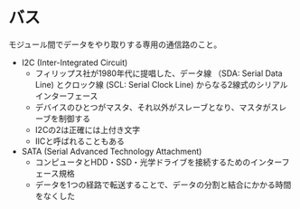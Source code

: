 # バス

モジュール間でデータをやり取りする専用の通信路のこと。

- I2C (Inter-Integrated Circuit)
    - フィリップス社が1980年代に提唱した、データ線 （SDA: Serial Data Line) とクロック線 (SCL: Serial Clock Line) からなる2線式のシリアルインターフェース
    - デバイスのひとつがマスタ、それ以外がスレーブとなり、マスタがスレーブを制御する
    - I2Cの2は正確には上付き文字
    - IICと呼ばれることもある
- SATA (Serial Advanced Technology Attachment)
    - コンピュータとHDD・SSD・光学ドライブを接続するためのインターフェース規格
    - データを1つの経路で転送することで、データの分割と結合にかかる時間をなくした
